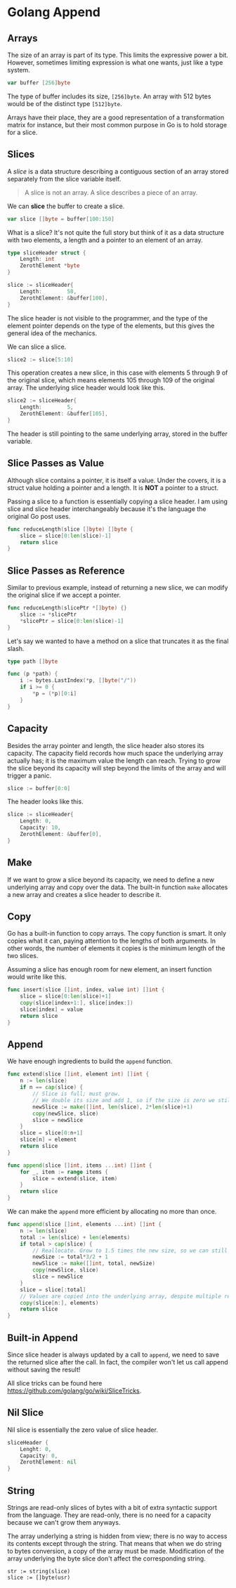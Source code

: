 # Golang Append

## Arrays

The size of an array is part of its type. This limits the expressive power a bit. However, sometimes
limiting expression is what one wants, just like a type system.

```go
var buffer [256]byte
```

The type of buffer includes its size, `[256]byte`. An array with 512 bytes would be of the distinct
type `[512]byte`.

Arrays have their place, they are a good representation of a transformation matrix for instance, but
their most common purpose in Go is to hold storage for a slice.

## Slices

A _slice_ is a data structure describing a contiguous section of an array stored separately from the
slice variable itself. 

> A slice is not an array. A slice describes a piece of an array.

We can **slice** the buffer to create a slice.

```go
var slice []byte = buffer[100:150]
```

What is a slice? It's not quite the full story but think of it as a data structure with two
elements, a length and a pointer to an element of an array.

```go
type sliceHeader struct {
    Length: int
    ZerothElement *byte
}

slice := sliceHeader{
    Length:        50,
    ZerothElement: &buffer[100],
}
```

The slice header is not visible to the programmer, and the type of the element pointer depends on
the type of the elements, but this gives the general idea of the mechanics.

We can slice a slice.

```go
slice2 := slice[5:10] 
```

This operation creates a new slice, in this case with elements 5 through 9 of the original slice, 
which means elements 105 through 109 of the original array. The underlying slice header would look
like this.

```go
slice2 := sliceHeader{
    Length:        5,
    ZerothElement: &buffer[105],
}
```

The header is still pointing to the same underlying array, stored in the buffer variable.

## Slice Passes as Value

Although slice contains a pointer, it is itself a value. Under the covers, it is a struct value
holding a pointer and a length. It is **NOT** a pointer to a struct.

Passing a slice to a function is essentially copying a slice header. I am using slice and slice
header interchangeably because it's the language the original Go post uses.

```go
func reduceLength(slice []byte) []byte {
    slice = slice[0:len(slice)-1]
    return slice
}
```

## Slice Passes as Reference

Similar to previous example, instead of returning a new slice, we can modify the original slice if
we accept a pointer.

```go
func reduceLength(slicePtr *[]byte) {}
    slice := *slicePtr
    *slicePtr = slice[0:len(slice)-1]
}
```

Let's say we wanted to have a method on a slice that truncates it as the final slash.

```go
type path []byte

func (p *path) {
    i := bytes.LastIndex(*p, []byte("/"))
    if i >= 0 {
        *p = (*p)[0:i]
    }
}
```

## Capacity

Besides the array pointer and length, the slice header also stores its capacity. The capacity field
records how much space the underlying array actually has; it is the maximum value the length can
reach. Trying to grow the slice beyond its capacity will step beyond the limits of the array and
will trigger a panic.

```go
slice := buffer[0:0]
```

The header looks like this.

```go
slice := sliceHeader{
    Length: 0,
    Capacity: 10,
    ZerothElement: &buffer[0],
}
```

## Make

If we want to grow a slice beyond its capacity, we need to define a new underlying array and copy
over the data. The built-in function `make` allocates a new array and creates a slice header to
describe it.

## Copy

Go has a built-in function to copy arrays. The copy function is smart. It only copies what it can,
paying attention to the lengths of both arguments. In other words, the number of elements it copies
is the minimum length of the two slices.

Assuming a slice has enough room for new element, an insert function would write like this.

```go
func insert(slice []int, index, value int) []int {
    slice = slice[0:len(slice)+1]
    copy(slice[index+1:], slice[index:])
    slice[index] = value
    return slice
}
```

## Append

We have enough ingredients to build the `append` function.

```go
func extend(slice []int, element int) []int {
    n := len(slice)
    if n == cap(slice) {
        // Slice is full; must grow.
        // We double its size and add 1, so if the size is zero we still grow.
        newSlice := make([]int, len(slice), 2*len(slice)+1)
        copy(newSlice, slice)
        slice = newSlice
    }
    slice = slice[0:n+1]
    slice[n] = element
    return slice
}

func append(slice []int, items ...int) []int {
    for _, item := range items {
        slice = extend(slice, item)
    }
    return slice
}
```

We can make the `append` more efficient by allocating no more than once.

```go
func append(slice []int, elements ...int) []int {
    n := len(slice)
    total := len(slice) + len(elements)
    if total > cap(slice) {
        // Reallocate. Grow to 1.5 times the new size, so we can still grow.
        newSize := total*3/2 + 1
        newSlice := make([]int, total, newSize)
        copy(newSlice, slice)
        slice = newSlice
    }
    slice = slice[:total]
    // Values are copied into the underlying array, despite multiple re-slicing.
    copy(slice[n:], elements)
    return slice
}
```

## Built-in Append

Since slice header is always updated by a call to `append`, we need to save the returned slice
after the call. In fact, the compiler won't let us call append without saving the result!

All slice tricks can be found here https://github.com/golang/go/wiki/SliceTricks.

## Nil Slice

Nil slice is essentially the zero value of slice header.

```go
sliceHeader {
    Lenght: 0,
    Capacity: 0,
    ZerothElement: nil
}
```

## String

Strings are read-only slices of bytes with a bit of extra syntactic support from the language. They
are read-only, there is no need for a capacity because we can't grow them anyways.

The array underlying a string is hidden from view; there is no way to access its contents except
through the string. That means that when we do string to bytes conversion, a copy of the array must
be made. Modification of the array underlying the byte slice don't affect the corresponding string.

```
str := string(slice)
slice := []byte(usr)
```
